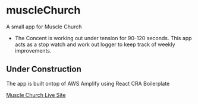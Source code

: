 # muscleChurch

A small app for Muscle Church

- The Concent is working out under tension for 90-120 seconds. This app acts as a stop watch and work out logger to keep track of weekly improvements.

## Under Construction

The app is built ontop of AWS Amplify using React CRA Boilerplate

[Muscle Church Live Site](https://main.ddoz1zi9zavw8.amplifyapp.com/)
